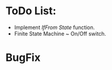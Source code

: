 # **ToDo List:**
- Implement _IfFrom State_ function.
- Finite State Machine ~ On/Off switch.

# BugFix